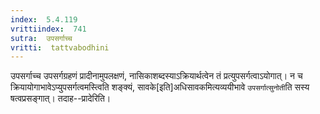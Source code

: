 ```yaml
---
index:  5.4.119
vrittiindex:  741
sutra:  उपसर्गाच्च
vritti:  tattvabodhini 
---
```


उपसर्गाच्च उपसर्गग्रहणं प्रादीनामुपलक्षणं, नासिकाशब्दस्याऽक्रियार्थत्वेन तं प्रत्युपसर्गत्वाऽयोगात्। न च क्रियायोगाभावेऽप्युपसर्गत्वमस्त्विति शङ्क्यं, सावके[इति]अधिसावकमित्यव्ययीभावे `उपसर्गात्सुनोती`ति सस्य षत्वप्रसङ्गात्। तदाह--प्रादेरिति।

